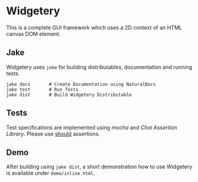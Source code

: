 # Widgetery
This is a complete GUI framework which uses a 2D context of an HTML canvas DOM
element.

## Jake
Widgetery uses `jake` for building distributables, documentation and running tests.

	jake docs       # Create Documentation using NaturalDocs  
	jake test       # Run Tests  
	jake dist       # Build Widgetery Distributable
	
## Tests
Test specifications are implemented using *mocha* and *Chai Assertion Library*.
Please use [should](http://chaijs.com/guide/styles/#styles) assertions.

## Demo
After building using `jake dist`, a short demonstration how to use Widgetery
is available under `demo/inline.html`.